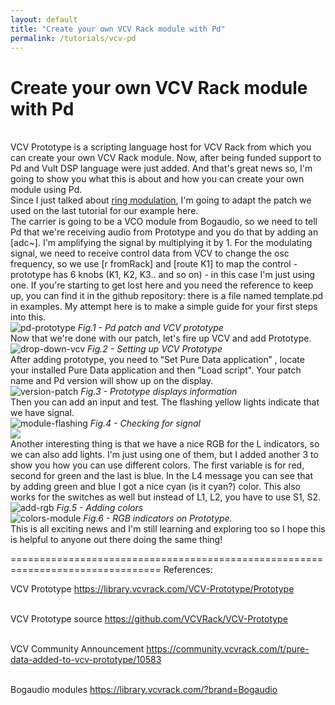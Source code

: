 ```yaml
---
layout: default
title: "Create your own VCV Rack module with Pd"
permalink: /tutorials/vcv-pd
---
```


# Create your own VCV Rack module with Pd

<br />VCV Prototype is a scripting language host for VCV Rack from which you can create your own VCV Rack module. Now, after being funded support to Pd and Vult DSP language were just added. And that's great news so, I'm going to show you what this is about and how you can create your own module using Pd.
<br />Since I just talked about [ring modulation](https://n1n4-303.github.io/tutorials/ring-modulation), I'm going to adapt the patch we used on the last tutorial for our example here. 
<br />The carrier is going to be a VCO module from Bogaudio, so we need to tell Pd that we're receiving audio from Prototype and you do that by adding an [adc~]. I'm amplifying the signal by multiplying it by 1. For the modulating signal, we need to receive control data from VCV to change the osc frequency, so we use [r fromRack] and [route K1] to map the control - prototype has 6 knobs (K1, K2, K3.. and so on) - in this case I'm just using one. If you're starting to get lost here and you need the reference to keep up, you can find it in the github repository: there is a file named template.pd in examples. My attempt here is to make a simple guide for your first steps into this.
<br />
![pd-prototype](https://user-images.githubusercontent.com/64982634/88485820-e7c5ad00-cf70-11ea-9b3a-fa570da283c3.jpg)
*Fig.1 - Pd patch and VCV prototype*
<br />
Now that we're done with our patch, let's fire up VCV and add Prototype.
<br />
![drop-down-vcv](https://user-images.githubusercontent.com/64982634/88485851-35dab080-cf71-11ea-8bb4-1ac10053a510.png)
*Fig.2 - Setting up VCV Prototype*
<br />
After adding prototype, you need to “Set Pure Data application” , locate your installed Pure Data application and then ”Load script". Your patch name and Pd version will show up on the display.
<br />
![version-patch](https://user-images.githubusercontent.com/64982634/88485862-51de5200-cf71-11ea-8a10-8fcc276df91e.png)
*Fig.3 - Prototype displays information*
<br />
Then you can add an input and test. The flashing yellow lights indicate that we have signal.
<br />
![module-flashing](https://user-images.githubusercontent.com/64982634/88485874-776b5b80-cf71-11ea-8dea-6b63b92a867c.png)
*Fig.4 - Checking for signal*
<br />
<img src="https://i.makeagif.com/media/4-20-2018/hmsFMZ.gif">
<br />
Another interesting thing is that we have a nice RGB for the L indicators, so we can also add lights. I'm just using one of them, but I added another 3 to show you how you can use different colors. The first variable is for red, second for green and the last is blue. In the L4 message you can see that by adding green and blue I got a nice cyan (is it cyan?) color. This also works for the switches as well but instead of L1, L2, you have to use S1, S2.
<br />
![add-rgb](https://user-images.githubusercontent.com/64982634/88485889-9d90fb80-cf71-11ea-8b2b-6de4c448f325.png)
*Fig.5 - Adding colors*
<br />
![colors-module](https://user-images.githubusercontent.com/64982634/88485897-b4cfe900-cf71-11ea-9dcc-ad1c81c61f97.png)
*Fig.6 - RGB indicators on Prototype.*
<br />
This is all exciting news and I'm still learning and exploring too so I hope this is helpful to anyone out there doing the same thing!
<br />

================================================================================ 
References:

VCV Prototype
https://library.vcvrack.com/VCV-Prototype/Prototype

<br />VCV Prototype source
https://github.com/VCVRack/VCV-Prototype

<br />VCV Community Announcement
https://community.vcvrack.com/t/pure-data-added-to-vcv-prototype/10583

<br />Bogaudio modules
https://library.vcvrack.com/?brand=Bogaudio
